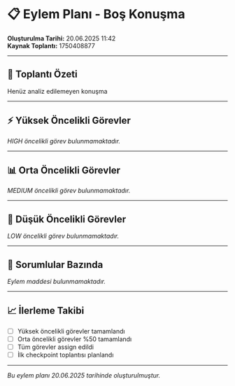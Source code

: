 # 📋 Eylem Planı - Boş Konuşma

**Oluşturulma Tarihi:** 20.06.2025 11:42  
**Kaynak Toplantı:** 1750408877

---

## 🎯 Toplantı Özeti

Henüz analiz edilemeyen konuşma

---

## ⚡ Yüksek Öncelikli Görevler

*HIGH öncelikli görev bulunmamaktadır.*

---

## 📊 Orta Öncelikli Görevler

*MEDIUM öncelikli görev bulunmamaktadır.*

---

## 📝 Düşük Öncelikli Görevler

*LOW öncelikli görev bulunmamaktadır.*

---

## 👥 Sorumlular Bazında

*Eylem maddesi bulunmamaktadır.*

---

## 📈 İlerleme Takibi

- [ ] Yüksek öncelikli görevler tamamlandı
- [ ] Orta öncelikli görevler %50 tamamlandı  
- [ ] Tüm görevler assign edildi
- [ ] İlk checkpoint toplantısı planlandı

---

*Bu eylem planı 20.06.2025 tarihinde oluşturulmuştur.*